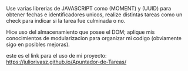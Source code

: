 Use varias librerias de JAVASCRIPT como (MOMENT) y (UUID) para obtener fechas e identificadores unicos, realize distintas tareas como un check para indicar si la tarea fue culminada o no.

Hice uso del almacenamiento que posee el DOM; aplique mis conocimientos de modularizacion para organizar mi codigo (obviamente sigo en posibles mejoras).

este es el link para el uso de mi proyecto:
https://juliorivasz.github.io/Apuntador-de-Tareas/